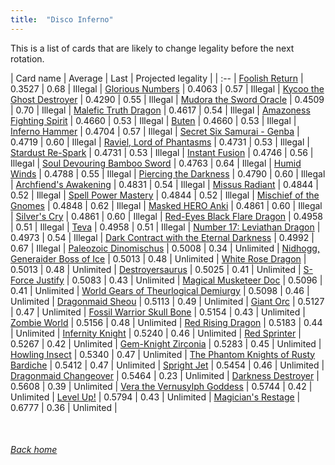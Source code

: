 ```yaml
---
title:  "Disco Inferno"
---
```


This is a list of cards that are likely to change legality before the next rotation.

| Card name | Average | Last | Projected legality |
| :-- |
[Foolish Return](https://db.ygoprodeck.com/card/?search=Foolish%20Return) | 0.3527 | 0.68 | Illegal |
[Glorious Numbers](https://db.ygoprodeck.com/card/?search=Glorious%20Numbers) | 0.4063 | 0.57 | Illegal |
[Kycoo the Ghost Destroyer](https://db.ygoprodeck.com/card/?search=Kycoo%20the%20Ghost%20Destroyer) | 0.4290 | 0.55 | Illegal |
[Mudora the Sword Oracle](https://db.ygoprodeck.com/card/?search=Mudora%20the%20Sword%20Oracle) | 0.4509 | 0.70 | Illegal |
[Malefic Truth Dragon](https://db.ygoprodeck.com/card/?search=Malefic%20Truth%20Dragon) | 0.4617 | 0.54 | Illegal |
[Amazoness Fighting Spirit](https://db.ygoprodeck.com/card/?search=Amazoness%20Fighting%20Spirit) | 0.4660 | 0.53 | Illegal |
[Buten](https://db.ygoprodeck.com/card/?search=Buten) | 0.4660 | 0.53 | Illegal |
[Inferno Hammer](https://db.ygoprodeck.com/card/?search=Inferno%20Hammer) | 0.4704 | 0.57 | Illegal |
[Secret Six Samurai - Genba](https://db.ygoprodeck.com/card/?search=Secret%20Six%20Samurai%20-%20Genba) | 0.4719 | 0.60 | Illegal |
[Raviel, Lord of Phantasms](https://db.ygoprodeck.com/card/?search=Raviel,%20Lord%20of%20Phantasms) | 0.4731 | 0.53 | Illegal |
[Stardust Re-Spark](https://db.ygoprodeck.com/card/?search=Stardust%20Re-Spark) | 0.4731 | 0.53 | Illegal |
[Instant Fusion](https://db.ygoprodeck.com/card/?search=Instant%20Fusion) | 0.4746 | 0.56 | Illegal |
[Soul Devouring Bamboo Sword](https://db.ygoprodeck.com/card/?search=Soul%20Devouring%20Bamboo%20Sword) | 0.4763 | 0.64 | Illegal |
[Humid Winds](https://db.ygoprodeck.com/card/?search=Humid%20Winds) | 0.4788 | 0.55 | Illegal |
[Piercing the Darkness](https://db.ygoprodeck.com/card/?search=Piercing%20the%20Darkness) | 0.4790 | 0.60 | Illegal |
[Archfiend's Awakening](https://db.ygoprodeck.com/card/?search=Archfiend's%20Awakening) | 0.4831 | 0.54 | Illegal |
[Missus Radiant](https://db.ygoprodeck.com/card/?search=Missus%20Radiant) | 0.4844 | 0.52 | Illegal |
[Spell Power Mastery](https://db.ygoprodeck.com/card/?search=Spell%20Power%20Mastery) | 0.4844 | 0.52 | Illegal |
[Mischief of the Gnomes](https://db.ygoprodeck.com/card/?search=Mischief%20of%20the%20Gnomes) | 0.4848 | 0.62 | Illegal |
[Masked HERO Anki](https://db.ygoprodeck.com/card/?search=Masked%20HERO%20Anki) | 0.4861 | 0.60 | Illegal |
[Silver's Cry](https://db.ygoprodeck.com/card/?search=Silver's%20Cry) | 0.4861 | 0.60 | Illegal |
[Red-Eyes Black Flare Dragon](https://db.ygoprodeck.com/card/?search=Red-Eyes%20Black%20Flare%20Dragon) | 0.4958 | 0.51 | Illegal |
[Teva](https://db.ygoprodeck.com/card/?search=Teva) | 0.4958 | 0.51 | Illegal |
[Number 17: Leviathan Dragon](https://db.ygoprodeck.com/card/?search=Number%2017:%20Leviathan%20Dragon) | 0.4973 | 0.54 | Illegal |
[Dark Contract with the Eternal Darkness](https://db.ygoprodeck.com/card/?search=Dark%20Contract%20with%20the%20Eternal%20Darkness) | 0.4992 | 0.67 | Illegal |
[Paleozoic Dinomischus](https://db.ygoprodeck.com/card/?search=Paleozoic%20Dinomischus) | 0.5008 | 0.34 | Unlimited |
[Nidhogg, Generaider Boss of Ice](https://db.ygoprodeck.com/card/?search=Nidhogg,%20Generaider%20Boss%20of%20Ice) | 0.5013 | 0.48 | Unlimited |
[White Rose Dragon](https://db.ygoprodeck.com/card/?search=White%20Rose%20Dragon) | 0.5013 | 0.48 | Unlimited |
[Destroyersaurus](https://db.ygoprodeck.com/card/?search=Destroyersaurus) | 0.5025 | 0.41 | Unlimited |
[S-Force Justify](https://db.ygoprodeck.com/card/?search=S-Force%20Justify) | 0.5083 | 0.43 | Unlimited |
[Magical Musketeer Doc](https://db.ygoprodeck.com/card/?search=Magical%20Musketeer%20Doc) | 0.5096 | 0.41 | Unlimited |
[World Gears of Theurlogical Demiurgy](https://db.ygoprodeck.com/card/?search=World%20Gears%20of%20Theurlogical%20Demiurgy) | 0.5098 | 0.46 | Unlimited |
[Dragonmaid Sheou](https://db.ygoprodeck.com/card/?search=Dragonmaid%20Sheou) | 0.5113 | 0.49 | Unlimited |
[Giant Orc](https://db.ygoprodeck.com/card/?search=Giant%20Orc) | 0.5127 | 0.47 | Unlimited |
[Fossil Warrior Skull Bone](https://db.ygoprodeck.com/card/?search=Fossil%20Warrior%20Skull%20Bone) | 0.5154 | 0.43 | Unlimited |
[Zombie World](https://db.ygoprodeck.com/card/?search=Zombie%20World) | 0.5156 | 0.48 | Unlimited |
[Red Rising Dragon](https://db.ygoprodeck.com/card/?search=Red%20Rising%20Dragon) | 0.5183 | 0.44 | Unlimited |
[Infernity Knight](https://db.ygoprodeck.com/card/?search=Infernity%20Knight) | 0.5240 | 0.46 | Unlimited |
[Red Sprinter](https://db.ygoprodeck.com/card/?search=Red%20Sprinter) | 0.5267 | 0.42 | Unlimited |
[Gem-Knight Zirconia](https://db.ygoprodeck.com/card/?search=Gem-Knight%20Zirconia) | 0.5283 | 0.45 | Unlimited |
[Howling Insect](https://db.ygoprodeck.com/card/?search=Howling%20Insect) | 0.5340 | 0.47 | Unlimited |
[The Phantom Knights of Rusty Bardiche](https://db.ygoprodeck.com/card/?search=The%20Phantom%20Knights%20of%20Rusty%20Bardiche) | 0.5412 | 0.47 | Unlimited |
[Spright Jet](https://db.ygoprodeck.com/card/?search=Spright%20Jet) | 0.5454 | 0.46 | Unlimited |
[Dragonmaid Changeover](https://db.ygoprodeck.com/card/?search=Dragonmaid%20Changeover) | 0.5464 | 0.23 | Unlimited |
[Darkness Destroyer](https://db.ygoprodeck.com/card/?search=Darkness%20Destroyer) | 0.5608 | 0.39 | Unlimited |
[Vera the Vernusylph Goddess](https://db.ygoprodeck.com/card/?search=Vera%20the%20Vernusylph%20Goddess) | 0.5744 | 0.42 | Unlimited |
[Level Up!](https://db.ygoprodeck.com/card/?search=Level%20Up!) | 0.5794 | 0.43 | Unlimited |
[Magician's Restage](https://db.ygoprodeck.com/card/?search=Magician's%20Restage) | 0.6777 | 0.36 | Unlimited |

<br>

###### [Back home](index)